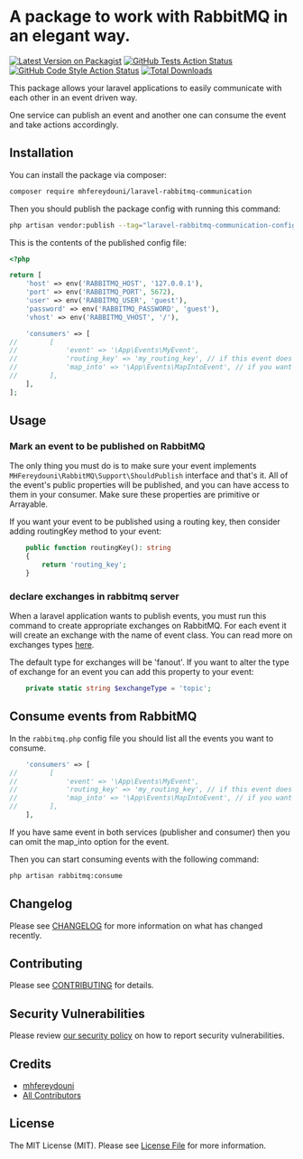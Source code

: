 # A package to work with RabbitMQ in an elegant way.

[![Latest Version on Packagist](https://img.shields.io/packagist/v/mhfereydouni/laravel-rabbitmq-communication.svg?style=flat-square)](https://packagist.org/packages/mhfereydouni/laravel-rabbitmq-communication)
[![GitHub Tests Action Status](https://img.shields.io/github/workflow/status/mhfereydouni/laravel-rabbitmq-communication/run-tests?label=tests)](https://github.com/mhfereydouni/laravel-rabbitmq-communication/actions?query=workflow%3Arun-tests+branch%3Amain)
[![GitHub Code Style Action Status](https://img.shields.io/github/workflow/statusmhfereydouni/laravel-rabbitmq-communication/Check%20&%20fix%20styling?label=code%20style)](https://github.com/mhfereydouni/laravel-rabbitmq-communication/actions?query=workflow%3A"Check+%26+fix+styling"+branch%3Amain)
[![Total Downloads](https://img.shields.io/packagist/dt/mhfereydouni/laravel-rabbitmq-communication.svg?style=flat-square)](https://packagist.org/packages/mhfereydouni/laravel-rabbitmq-communication)

This package allows your laravel applications to easily communicate with each other in an event driven way.

One service can publish an event and another one can consume the event and take actions accordingly.

## Installation

You can install the package via composer:

```bash
composer require mhfereydouni/laravel-rabbitmq-communication
```

Then you should publish the package config with running this command:

```bash
php artisan vendor:publish --tag="laravel-rabbitmq-communication-config"
```

This is the contents of the published config file:

```php
<?php

return [
    'host' => env('RABBITMQ_HOST', '127.0.0.1'),
    'port' => env('RABBITMQ_PORT', 5672),
    'user' => env('RABBITMQ_USER', 'guest'),
    'password' => env('RABBITMQ_PASSWORD', 'guest'),
    'vhost' => env('RABBITMQ_VHOST', '/'),

    'consumers' => [
//        [
//            'event' => '\App\Events\MyEvent',
//            'routing_key' => 'my_routing_key', // if this event does not use routing key then remove this line
//            'map_into' => '\App\Events\MapIntoEvent', // if you want to use the same event then remove this line
//        ],
    ],
];
```

## Usage

### Mark an event to be published on RabbitMQ

The only thing you must do is to make sure your event implements `MHFereydouni\RabbitMQ\Support\ShouldPublish` interface
and that's it.
All of the event's public properties will be published, and you can have access to them in your consumer. Make sure these properties are primitive or Arrayable.

If you want your event to be published using a routing key, then consider adding routingKey method to your event:

```php
    public function routingKey(): string
    {
        return 'routing_key';
    }
```

### declare exchanges in rabbitmq server

When a laravel application wants to publish events, you must run this command to create appropriate exchanges on
RabbitMQ.
For each event it will create an exchange with the name of event class.
You can read more on exchanges types [here](https://www.rabbitmq.com/tutorials/amqp-concepts.html).

The default type for exchanges will be 'fanout'. If you want to alter the type of exchange for an event you can add this
property to your event:

```php
    private static string $exchangeType = 'topic';
```

## Consume events from RabbitMQ
In the `rabbitmq.php` config file you should list all the events you want to consume.

```php
    'consumers' => [
//        [
//            'event' => '\App\Events\MyEvent',
//            'routing_key' => 'my_routing_key', // if this event does not use routing key then remove this line
//            'map_into' => '\App\Events\MapIntoEvent', // if you want to use the same event then remove this line
//        ],
    ],
```
If you have same event in both services (publisher and consumer) then you can omit the map_into option for the event.

Then you can start consuming events with the following command:

```bash
php artisan rabbitmq:consume
```

## Changelog

Please see [CHANGELOG](CHANGELOG.md) for more information on what has changed recently.

## Contributing

Please see [CONTRIBUTING](https://github.com/spatie/.github/blob/main/CONTRIBUTING.md) for details.

## Security Vulnerabilities

Please review [our security policy](../../security/policy) on how to report security vulnerabilities.

## Credits

- [mhfereydouni](https://github.com/mhfereydouni)
- [All Contributors](../../contributors)

## License

The MIT License (MIT). Please see [License File](LICENSE.md) for more information.
